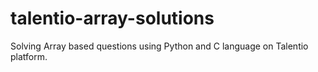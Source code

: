 # talentio-array-solutions
Solving Array based questions using Python and C language on Talentio platform.
